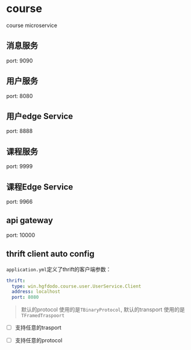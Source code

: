 # course
course microservice

## 消息服务

port: 9090

## 用户服务

port: 8080

## 用户edge Service

port: 8888

## 课程服务

port: 9999

## 课程Edge Service

port: 9966

## api gateway

port: 10000


## thrift client auto config

`application.yml`定义了thrift的客户端参数：

```yml
thrift:
  type: win.hgfdodo.course.user.UserService.Client
  address: localhost
  port: 8080
```

> 默认的protocol 使用的是`TBinaryProtocol`, 默认的transport 使用的是 `TFramedTraspoort`

- [ ] 支持任意的trasport
- [ ] 支持任意的protocol  







